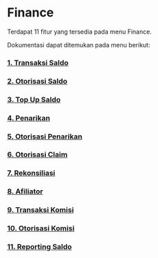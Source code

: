 # Finance

Terdapat 11 fitur yang tersedia pada menu Finance.

Dokumentasi dapat ditemukan pada menu berikut:

### [1. Transaksi Saldo](/finance/transaksi-saldo/)

### [2. Otorisasi Saldo](/finance/otorisasi-saldo/)

### [3. Top Up Saldo](/finance/topup-saldo/)

### [4. Penarikan](/finance/penarikan/)

### [5. Otorisasi Penarikan](/finance/otorisasi-penarikan/)

### [6. Otorisasi Claim](/finance/otorisasi-claim/)

### [7. Rekonsiliasi](/finance/rekonsiliasi/)

### [8. Afiliator](/finance/afiliator/)

### [9. Transaksi Komisi](/finance/transaksi-komisi/)

### [10. Otorisasi Komisi](/finance/otorisasi-komisi/)

### [11. Reporting Saldo](/finance/reporting-saldo/)
